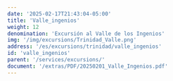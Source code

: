 ```yaml
---
date: '2025-02-17T21:43:04-05:00'
title: 'Valle_ingenios'
weight: 12
denomination: 'Excursión al Valle de los Ingenios'
img: '/img/excursions/Trinidad_Valle.png'
address: '/es/excursions/trinidad/valle_ingenios'
id: 'valle_ingenios'
parent: '/services/excursions/'
document: '/extras/PDF/20250201_Valle_Ingenios.pdf'
---
```

